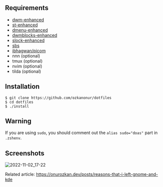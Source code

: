 Requirements
--------------------
- [dwm-enhanced](https://github.com/ozkanonur/dwm-enhanced)
- [st-enhanced](https://github.com/ozkanonur/st-enhanced)
- [dmenu-enhanced](https://github.com/ozkanonur/dmenu-enhanced)
- [dwmblocks-enhanced](https://github.com/ozkanonur/dwmblocks-enhanced)
- [slock-enhanced](https://github.com/ozkanonur/slock-enhanced)
- [sbs](https://github.com/ozkanonur/sbs)
- [ibhagwan/picom](https://github.com/ibhagwan/picom)
- nnn (optional)
- tmux (optional)
- nvim   (optional)
- tilda (optional)


Installation
--------------------
```console
$ git clone https://github.com/ozkanonur/dotfiles
$ cd dotfiles
$ ./install
```

Warning
--------------------
If you are using `sudo`, you should comment out the `alias sudo="doas"` part in `.zshenv`.

Screenshots
--------------------
![2022-11-02_17-22](https://user-images.githubusercontent.com/39852038/199437304-a20f4eba-76ce-4228-9025-68ace924c0b9.png)



Related article: https://onurozkan.dev/posts/reasons-that-i-left-gnome-and-kde
